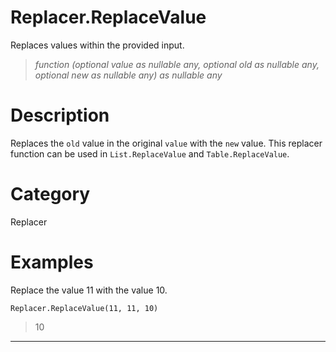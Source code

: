﻿# Replacer.ReplaceValue
Replaces values within the provided input.
> _function (optional value as nullable any, optional old as nullable any, optional new as nullable any) as nullable any_
# Description 
Replaces the <code>old</code> value in the original <code>value</code> with the <code>new</code> value. This replacer function can be used in <code>List.ReplaceValue</code> and <code>Table.ReplaceValue</code>.
# Category 
Replacer
# Examples 
Replace the value 11 with the value 10.
```
Replacer.ReplaceValue(11, 11, 10)
```
> 10
***
